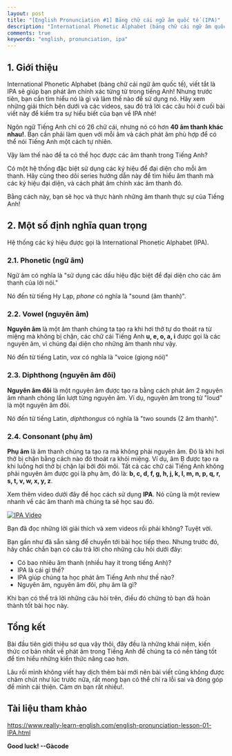 ```yaml
---
layout: post
title: "[English Pronunciation #1] Bảng chữ cái ngữ âm quốc tế (IPA)"
description: "International Phonetic Alphabet (bảng chữ cái ngữ âm quốc tế), viết tắt là IPA sẽ giúp bạn phát âm chính xác từng từ trong tiếng Anh! Nhưng trước tiên, bạn cần tìm hiểu nó là gì..."
comments: true
keywords: "english, pronunciation, ipa"
---
```


## 1. Giới thiệu
International Phonetic Alphabet (bảng chữ cái ngữ âm quốc tế), viết tắt là IPA sẽ giúp bạn phát âm chính xác từng từ trong tiếng Anh! Nhưng trước tiên, bạn cần tìm hiểu nó là gì và làm thế nào để sử dụng nó. Hãy xem những giải thích bên dưới và các videos, sau đó trả lời các câu hỏi ở cuối bài viết này để kiểm tra sự hiểu biết của bạn về IPA nhé!

Ngôn ngữ Tiếng Anh chỉ có 26 chữ cái, nhưng nó có hơn **40 âm thanh khác nhau!**. Bạn cần phải làm quen với mỗi âm và cách phát âm phù hợp để có thể nói Tiếng Anh một cách tự nhiên.

Vậy làm thế nào để ta có thể học được các âm thanh trong Tiếng Anh?

Có một hệ thống đặc biệt sử dụng các ký hiệu để đại diện cho mỗi âm thanh. Hãy cùng theo dõi series hướng dẫn này để tìm hiểu âm thanh mà các ký hiệu đại diện, và cách phát âm chính xác âm thanh đó.

Bằng cách này, bạn sẽ học và thực hành những âm thanh thực sự của Tiếng Anh! 

## 2. Một số định nghĩa quan trọng
Hệ thống các ký hiệu được gọi là International Phonetic Alphabet (IPA).

### 2.1. Phonetic (ngữ âm)
Ngữ âm có nghĩa là "sử dụng các dấu hiệu đặc biệt để đại diện cho các âm thanh của lời nói."

Nó đến từ tiếng Hy Lạp, *phone* có nghĩa là "sound (âm thanh)".

### 2.2. Vowel (nguyên âm)
**Nguyên âm** là một âm thanh chúng ta tạo ra khi hơi thở tự do thoát ra từ miệng mà không bị chặn, các chữ cái Tiếng Anh **u, e, o, a, i** được gọi là các nguyên âm, vì chúng đại diện cho những âm thanh như vậy.

Nó đến từ tiếng Latin, *vox*  có nghĩa là "voice (giọng nói)"

### 2.3. Diphthong (nguyên âm đôi)
**Nguyên âm đôi** là một nguyên âm được tạo ra bằng cách phát âm 2 nguyên âm nhanh chóng lần lượt từng nguyên âm. Ví dụ, nguyên âm trong từ "loud" là một nguyên âm đôi.

Nó đến từ tiếng Latin, *diphthongus* có nghĩa là "two sounds (2 âm thanh)".

### 2.4. Consonant (phụ âm)
**Phụ âm** là âm thanh chúng ta tạo ra mà không phải nguyên âm. Đó là khi hơi thở bị chặn bằng cách nào đó thoát ra khỏi miệng. Ví dụ, âm B được tạo ra khi luồng hơi thở bị chặn lại bởi đôi môi. Tất cả các chữ cái Tiếng Anh không phải nguyên âm được gọi là phụ âm, đó là: **b, c, d, f, g, h, j, k, l, m, n, p, q, r, s, t, v, w, x, y, z**.

Xem thêm video dưới đây để học cách sử dụng **IPA**. Nó cũng là một review nhanh về các âm thanh mà chúng ta sẽ học sau đó.

[![IPA Video]()](https://www.youtube.com/watch?v=cJG0uErf8WY)

Bạn đã đọc những lời giải thích và xem videos rồi phải không? Tuyệt vời.

Bạn gần như đã sẵn sàng để chuyển tới bài học tiếp theo. Nhưng trước đó, hãy chắc chắn bạn có câu trả lời cho những câu hỏi dưới đây:

* Có bao nhiêu âm thanh (nhiều hay ít trong tiếng Anh)?
* IPA là cái gì thế?
* IPA giúp chúng ta học phát âm Tiếng Anh như thế nào?
* Nguyên âm, nguyên âm đôi, phụ âm là gì?

Khi bạn có thể trả lời những câu hỏi trên, điều đó chứng tỏ bạn đã hoàn thành tốt bài học này.

## Tổng kết
Bài đầu tiên giới thiệu sơ qua vậy thôi, đây đều là những khái niệm, kiến thức cơ bản nhất về phát âm trong Tiếng Anh để chúng ta có nền tảng tốt để tìm hiểu những kiến thức nâng cao hơn. 

Lâu rồi mình không viết hay dịch thêm bài mới nên bài viết cũng không được chăm chút như lúc trước nữa, rất mong bạn có thể chỉ ra lỗi sai và đóng góp để mình cải thiện. Cảm ơn bạn rất nhiều!.

## Tài liệu tham khảo
https://www.really-learn-english.com/english-pronunciation-lesson-01-IPA.html

**Good luck! --Gàcode**
